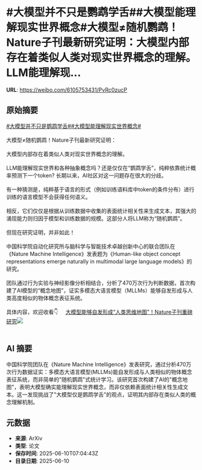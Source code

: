 # #大模型并不只是鹦鹉学舌##大模型能理解现实世界概念#大模型≠随机鹦鹉！Nature子刊最新研究证明：大模型内部存在着类似人类对现实世界概念的理解。LLM能理解现...

**URL**: https://weibo.com/6105753431/PvRc0zucP

## 原始摘要

<a href="https://m.weibo.cn/search?containerid=231522type%3D1%26t%3D10%26q%3D%23%E5%A4%A7%E6%A8%A1%E5%9E%8B%E5%B9%B6%E4%B8%8D%E5%8F%AA%E6%98%AF%E9%B9%A6%E9%B9%89%E5%AD%A6%E8%88%8C%23&amp;extparam=%23%E5%A4%A7%E6%A8%A1%E5%9E%8B%E5%B9%B6%E4%B8%8D%E5%8F%AA%E6%98%AF%E9%B9%A6%E9%B9%89%E5%AD%A6%E8%88%8C%23" data-hide=""><span class="surl-text">#大模型并不只是鹦鹉学舌#</span></a><a href="https://m.weibo.cn/search?containerid=231522type%3D1%26t%3D10%26q%3D%23%E5%A4%A7%E6%A8%A1%E5%9E%8B%E8%83%BD%E7%90%86%E8%A7%A3%E7%8E%B0%E5%AE%9E%E4%B8%96%E7%95%8C%E6%A6%82%E5%BF%B5%23&amp;extparam=%23%E5%A4%A7%E6%A8%A1%E5%9E%8B%E8%83%BD%E7%90%86%E8%A7%A3%E7%8E%B0%E5%AE%9E%E4%B8%96%E7%95%8C%E6%A6%82%E5%BF%B5%23" data-hide=""><span class="surl-text">#大模型能理解现实世界概念#</span></a><br><br>大模型≠随机鹦鹉！Nature子刊最新研究证明：<br><br>大模型内部存在着类似人类对现实世界概念的理解。<br><br>LLM能理解现实世界和各种抽象概念吗？还是仅仅在“鹦鹉学舌”，纯粹依靠统计概率预测下一个token? 长期以来，AI社区对这一问题存在很大的分歧。<br><br>有一种猜测是，纯粹基于语言的形式（例如训练语料库中token的条件分布）进行训练的语言模型不会获得任何语义。<br><br>相反，它们仅仅是根据从训练数据中收集的表面统计相关性来生成文本，其强大的涌现能力则归因于模型和训练数据的规模。这部分人将LLM称为“随机鹦鹉”。<br><br>但现在研究证明，并非如此！<br><br>中国科学院自动化研究所与脑科学与智能技术卓越创新中心的联合团队在《Nature Machine Intelligence》发表题为《Human-like object concept representations emerge naturally in multimodal large language models》的研究。<br><br>团队通过行为实验与神经影像分析相结合，分析了470万次行为判断数据，首次构建了AI模型的“概念地图”，证实多模态大语言模型（MLLMs）能够自发形成与人类高度相似的物体概念表征系统。<br><br>具体内容，欢迎收看👇 <a href="https://weibo.com/ttarticle/p/show?id=2309405175926450421788" data-hide=""><span class="url-icon"><img style="width: 1rem;height: 1rem" src="https://h5.sinaimg.cn/upload/2015/09/25/3/timeline_card_small_article_default.png" referrerpolicy="no-referrer"></span><span class="surl-text">大模型能够自发形成“人类思维地图”！Nature子刊重磅研究</span></a><img style="" src="https://tvax1.sinaimg.cn/large/006Fd7o3gy1i29zslxauzj30nl0daq4m.jpg" referrerpolicy="no-referrer"><br><br>

## AI 摘要

中国科学院团队在《Nature Machine Intelligence》发表研究，通过分析470万次行为数据证实：多模态大语言模型(MLLMs)能自发形成与人类相似的物体概念表征系统，而非简单的"随机鹦鹉"式统计学习。该研究首次构建了AI的"概念地图"，表明大模型确实能理解现实世界概念，而非仅依赖表面统计相关性生成文本。这一发现挑战了"大模型仅是鹦鹉学舌"的观点，证明其内部存在类似人类的概念理解机制。

## 元数据

- **来源**: ArXiv
- **类型**: 论文
- **保存时间**: 2025-06-10T07:04:43Z
- **目录日期**: 2025-06-10
